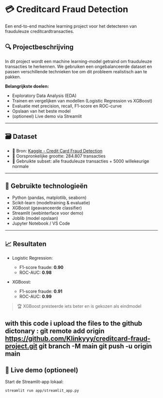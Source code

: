 # 💳 Creditcard Fraud Detection

Een end-to-end machine learning project voor het detecteren van frauduleuze creditcardtransacties.

## 🔍 Projectbeschrijving

In dit project wordt een machine learning-model getraind om frauduleuze transacties te herkennen. We gebruiken een ongebalanceerde dataset en passen verschillende technieken toe om dit probleem realistisch aan te pakken.

**Belangrijkste doelen:**
- Exploratory Data Analysis (EDA)
- Trainen en vergelijken van modellen (Logistic Regression vs XGBoost)
- Evaluatie met precision, recall, F1-score en ROC-curve
- Opslaan van het beste model
- (optioneel) Live demo via Streamlit

---

## 🗃️ Dataset

- 📂 Bron: [Kaggle - Credit Card Fraud Detection](https://www.kaggle.com/datasets/mlg-ulb/creditcardfraud)
- 📏 Oorspronkelijke grootte: 284.807 transacties
- 🧪 Gebruikte subset: alle frauduleuze transacties + 5000 willekeurige normale

---

## 🔧 Gebruikte technologieën

- Python (pandas, matplotlib, seaborn)
- Scikit-learn (modeltraining & evaluatie)
- XGBoost (geavanceerde classifier)
- Streamlit (webinterface voor demo)
- Joblib (model opslaan)
- Jupyter Notebook / VS Code

---

## 📈 Resultaten

- Logistic Regression:  
  - F1-score fraude: **0.90**
  - ROC-AUC: **0.98**

- XGBoost:  
  - F1-score fraude: **0.91**
  - ROC-AUC: **0.99**

> 🏆 XGBoost presteerde iets beter en is gekozen als eindmodel


with this code i upload the files to the github dictonary :
git remote add origin https://github.com/Klinkyyy/creditcard-fraud-project.git
git branch -M main
git push -u origin main
---

## 🚀 Live demo (optioneel)

Start de Streamlit-app lokaal:

```bash
streamlit run app/streamlit_app.py
